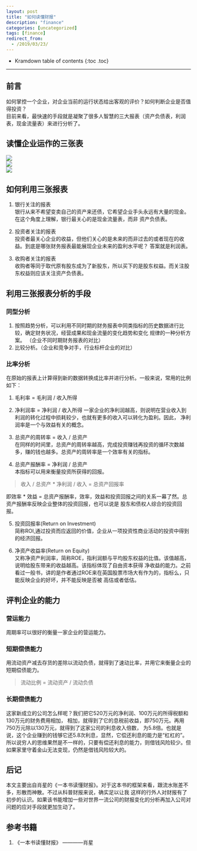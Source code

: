 ```yaml
---
layout: post
title: "如何读懂财报"
description: "finance"
categories: [uncategorized]
tags: [finance]
redirect_from:
  - /2019/03/23/
---
```

* Kramdown table of contents
{:toc .toc}
---

## 前言    
如何掌控一个企业，对企业当前的运行状态给出客观的评价？如何判断企业是否值得投资？    
目前来看，最快速的手段就是凝聚了很多人智慧的三大报表（资产负债表，利润表，现金流量表）来进行分析了。


## 读懂企业运作的三张表    

![](http://images.sailblade.com/%E8%B5%84%E4%BA%A7%E8%B4%9F%E5%80%BA%E8%A1%A8.png)    
![](http://images.sailblade.com/%E5%88%A9%E6%B6%A6%E8%A1%A8.png)    
![](http://images.sailblade.com/%E7%8E%B0%E9%87%91%E6%B5%81%E9%87%8F%E8%A1%A8.png)    


## 如何利用三张报表    

1. 银行关注的报表    
银行从来不希望变卖自己的资产来还债，它希望企业手头永远有大量的现金。在这个角度上理解，银行最关心的是现金流量表，而非
资产负债表。    

2. 投资者关注的报表    
投资者最关心企业的收益，但他们关心的是未来的而非过去的或者现在的收益。到底是哪张财务报表最能展现企业未来的盈利水平呢？
答案就是利润表。    

3. 收购者关注的报表    
收购者等同于取代原有股东成为了新股东，所以买下的是股东权益。而关注股东权益则应该关注资产负债表。   

## 利用三张报表分析的手段    
### 同型分析    
1. 按照趋势分析，可以利用不同时期的财务报表中同类指标的历史数据进行比较，确定财务状况，经营成果和现金流量的变化趋势和变化
规律的一种分析方案。  （企业不同时期财务报表的对比）    
2. 比较分析。（企业和竞争对手，行业标杆企业的对比）   
    
### 比率分析    
在原始的报表上计算得到新的数据转换成比率并进行分析。一般来说，常用的比例如下：    
1.  毛利率 = 毛利润 / 收入所得     

2.  净利润率 = 净利润 / 收入所得
一家企业的净利润越高，则说明在营业收入到利润的转化过程中损耗较少，也就有更多的收入可以转化为盈利。因此，
净利润率是一个与效益有关的概念。        

3.  总资产的周转率 = 收入 / 总资产      
在同样的时间里，总资产的周转率越高，完成投资赚钱再投资的循环次数越多，赚的钱也越多。总资产的周转率是一个效率有关的指标。    

4.  总资产报酬率 = 净利润 / 总资产    
本指标可以用来衡量投资所获得的回报。    

> 收入 / 总资产 * 净利润 / 收入 = 总资产回报率     

即效率 * 效益 = 总资产报酬率，效率，效益和投资回报之间的关系一幕了然。总资产报酬率反映企业整体的投资回报，也可以说是
股东和债权人综合的投资回报。    

5. 投资回报率(Return on Investment)    
简称ROI,通过投资而应返回的价值，企业从一项投资性商业活动的投资中得到的经济回报。    

6. 净资产收益率(Return on Equity)    
又称净资产利润率，简称ROE，指利润额与平均股东权益的比值。该值越高，说明给股东带来的收益越高。该指标体现了自由资本获得
净收益的能力。之前看过一般书，讲的是作者通过ROE来在英国股票市场大有作为的，指标么，只能反映企业的好坏，并不能反映是否被
高估或者低估。    

## 评判企业的能力    
### 营运能力     
周期率可以很好的衡量一家企业的营运能力。    

### 短期偿债能力    
用流动资产减去存货的差除以流动负债，就得到了速动比率，并用它来衡量企业的短期偿债能力。    

> 流动比例 = 流动资产 / 流动负债    

### 长期偿债能力    
这家新成立的公司怎么样呢？我们把它520万元的净利润、100万元的所得税额和130万元的财务费用相加，
相加，就得到了它的息税前收益，即750万元。再用750万元除以130万元，就得到了这家公司的利息收入倍数，
为5.8倍。也就是说，这个企业赚到的钱够它还5.8次利息，显然，它偿还利息的能力是“杠杠的”。    
所以说穷人的思维果然是不一样的，只要有偿还利息的能力，则借钱风险较少。但如果家里守着金山无法变现，仍然是借钱风险较大的。    
    

## 后记    
本文主要出自肖星的《一本书读懂财报》。对于这本书的框架来看，跟流水账差不多，形散而神散。不过从科普财报来说，确实足以让我
这样的行外人对财报有了初步的认识。如果该书能增加一些对世界一流公司的财报变化的分析再加入公司对问题的应对手段就更加生动了。



## 参考书籍
1. 《一本书读懂财报》   ————肖星
    
     
      
